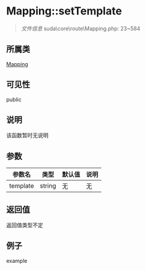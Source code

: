 # Mapping::setTemplate

> *文件信息* suda\core\route\Mapping.php: 23~584
## 所属类 

[Mapping](../Mapping.md)

## 可见性

  public  
## 说明

该函数暂时无说明

## 参数

| 参数名 | 类型 | 默认值 | 说明 |
|--------|-----|-------|-------|
| template |  string | 无 | 无 |

## 返回值
返回值类型不定

## 例子

example